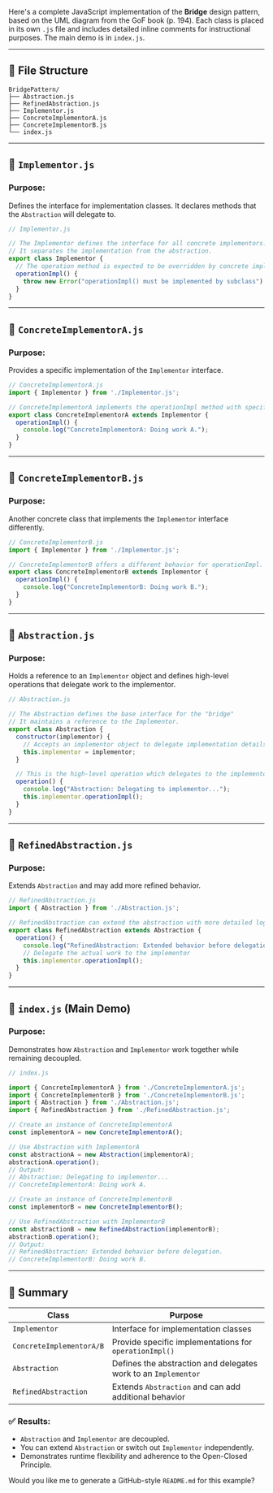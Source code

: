 Here's a complete JavaScript implementation of the **Bridge** design pattern, based on the UML diagram from the GoF book (p. 194). Each class is placed in its own `.js` file and includes detailed inline comments for instructional purposes. The main demo is in `index.js`.

---

## 📁 File Structure

```
BridgePattern/
├── Abstraction.js
├── RefinedAbstraction.js
├── Implementor.js
├── ConcreteImplementorA.js
├── ConcreteImplementorB.js
└── index.js
```

---

## 📘 `Implementor.js`

### Purpose:

Defines the interface for implementation classes. It declares methods that the `Abstraction` will delegate to.

```javascript
// Implementor.js

// The Implementor defines the interface for all concrete implementors.
// It separates the implementation from the abstraction.
export class Implementor {
  // The operation method is expected to be overridden by concrete implementors.
  operationImpl() {
    throw new Error("operationImpl() must be implemented by subclass");
  }
}
```

---

## 📘 `ConcreteImplementorA.js`

### Purpose:

Provides a specific implementation of the `Implementor` interface.

```javascript
// ConcreteImplementorA.js
import { Implementor } from './Implementor.js';

// ConcreteImplementorA implements the operationImpl method with specific behavior.
export class ConcreteImplementorA extends Implementor {
  operationImpl() {
    console.log("ConcreteImplementorA: Doing work A.");
  }
}
```

---

## 📘 `ConcreteImplementorB.js`

### Purpose:

Another concrete class that implements the `Implementor` interface differently.

```javascript
// ConcreteImplementorB.js
import { Implementor } from './Implementor.js';

// ConcreteImplementorB offers a different behavior for operationImpl.
export class ConcreteImplementorB extends Implementor {
  operationImpl() {
    console.log("ConcreteImplementorB: Doing work B.");
  }
}
```

---

## 📘 `Abstraction.js`

### Purpose:

Holds a reference to an `Implementor` object and defines high-level operations that delegate work to the implementor.

```javascript
// Abstraction.js

// The Abstraction defines the base interface for the "bridge"
// It maintains a reference to the Implementor.
export class Abstraction {
  constructor(implementor) {
    // Accepts an implementor object to delegate implementation details
    this.implementor = implementor;
  }

  // This is the high-level operation which delegates to the implementor
  operation() {
    console.log("Abstraction: Delegating to implementor...");
    this.implementor.operationImpl();
  }
}
```

---

## 📘 `RefinedAbstraction.js`

### Purpose:

Extends `Abstraction` and may add more refined behavior.

```javascript
// RefinedAbstraction.js
import { Abstraction } from './Abstraction.js';

// RefinedAbstraction can extend the abstraction with more detailed logic
export class RefinedAbstraction extends Abstraction {
  operation() {
    console.log("RefinedAbstraction: Extended behavior before delegation.");
    // Delegate the actual work to the implementor
    this.implementor.operationImpl();
  }
}
```

---

## 🧪 `index.js` (Main Demo)

### Purpose:

Demonstrates how `Abstraction` and `Implementor` work together while remaining decoupled.

```javascript
// index.js

import { ConcreteImplementorA } from './ConcreteImplementorA.js';
import { ConcreteImplementorB } from './ConcreteImplementorB.js';
import { Abstraction } from './Abstraction.js';
import { RefinedAbstraction } from './RefinedAbstraction.js';

// Create an instance of ConcreteImplementorA
const implementorA = new ConcreteImplementorA();

// Use Abstraction with ImplementorA
const abstractionA = new Abstraction(implementorA);
abstractionA.operation();
// Output:
// Abstraction: Delegating to implementor...
// ConcreteImplementorA: Doing work A.

// Create an instance of ConcreteImplementorB
const implementorB = new ConcreteImplementorB();

// Use RefinedAbstraction with ImplementorB
const abstractionB = new RefinedAbstraction(implementorB);
abstractionB.operation();
// Output:
// RefinedAbstraction: Extended behavior before delegation.
// ConcreteImplementorB: Doing work B.
```

---

## 🧠 Summary

| Class                    | Purpose                                                        |
| ------------------------ | -------------------------------------------------------------- |
| `Implementor`            | Interface for implementation classes                           |
| `ConcreteImplementorA/B` | Provide specific implementations for `operationImpl()`         |
| `Abstraction`            | Defines the abstraction and delegates work to an `Implementor` |
| `RefinedAbstraction`     | Extends `Abstraction` and can add additional behavior          |

### ✅ Results:

* `Abstraction` and `Implementor` are decoupled.
* You can extend `Abstraction` or switch out `Implementor` independently.
* Demonstrates runtime flexibility and adherence to the Open-Closed Principle.

Would you like me to generate a GitHub-style `README.md` for this example?
